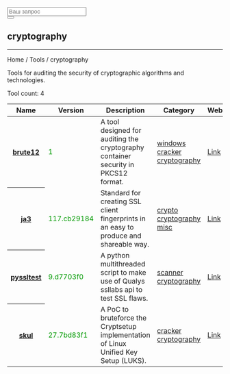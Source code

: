 <div class="col-lg-12">
   <form role="search" class="visible-xs">
      <div class="form-group">
         <div class="input-group">
            <input type="search" class="form-control input-lg" placeholder="Ваш запрос">
            <div class="input-group-btn">
               <button class="btn btn-default btn-lg" type="submit"><i class="glyphicon glyphicon-search"></i></button>
            </div>
         </div>
      </div>
   </form>
   <h2>cryptography</h2>
   <hr>
   <div class="panel panel-default">
      <div class="panel-heading">Home / Tools / cryptography</div>
      <div class="panel-body">
         <p>Tools for auditing the security of cryptographic algorithms and technologies.</p>
         <p>Tool count: 4</p>
      </div>
      <table class="table">
         <thead>
            <tr>
               <th>Name</th>
               <th>Version</th>
               <th>Description</th>
               <th>Category</th>
               <th>Website</th>
            </tr>
         </thead>
         <tbody>
            <tr>
               <th scope="row"><a href="?tool=162">brute12</a><a></a></th>
               <td><span style="color:#090">1</span></td>
               <td>A tool designed for auditing the cryptography container security in PKCS12 format.</td>
               <td> <a href="?category=windows">windows </a><a href="?category=cracker">cracker </a><a href="?category=cryptography">cryptography </a> </td>
               <td> <a href="http://www.security-projects.com/?Brute12" target="_blank"> Link </a> </td>
            </tr>
            <tr>
               <th scope="row"><a href="?tool=2462">ja3</a><a></a></th>
               <td><span style="color:#090">117.cb29184</span></td>
               <td>Standard for creating SSL client fingerprints in an easy to produce and shareable way.</td>
               <td> <a href="?category=crypto">crypto </a><a href="?category=cryptography">cryptography </a><a href="?category=misc">misc </a> </td>
               <td> <a href="https://github.com/salesforce/ja3" target="_blank"> Link </a> </td>
            </tr>
            <tr>
               <th scope="row"><a href="?tool=1103">pyssltest</a><a></a></th>
               <td><span style="color:#090">9.d7703f0</span></td>
               <td>A python multithreaded script to make use of Qualys ssllabs api to test SSL flaws.</td>
               <td> <a href="?category=scanner">scanner </a><a href="?category=cryptography">cryptography </a> </td>
               <td> <a href="https://github.com/moheshmohan/pyssltest" target="_blank"> Link </a> </td>
            </tr>
            <tr>
               <th scope="row"><a href="?tool=1257">skul</a><a></a></th>
               <td><span style="color:#090">27.7bd83f1</span></td>
               <td>A PoC to bruteforce the Cryptsetup implementation of Linux Unified Key Setup (LUKS).</td>
               <td> <a href="?category=cracker">cracker </a><a href="?category=cryptography">cryptography </a> </td>
               <td> <a href="https://github.com/cryptcoffee/skul" target="_blank"> Link </a> </td>
            </tr>
         </tbody>
      </table>
   </div>
</div>
